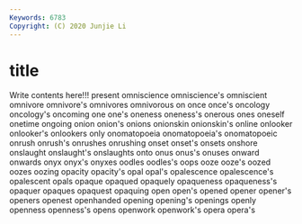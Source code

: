 ```yaml
---
Keywords: 6783
Copyright: (C) 2020 Junjie Li
---
```


# title

Write contents here!!!
present 
omniscience 
omniscience's 
omniscient 
omnivore 
omnivore's 
omnivores 
omnivorous
on 
once 
once's 
oncology 
oncology's 
oncoming 
one 
one's 
oneness 
oneness's
onerous 
ones 
oneself 
onetime 
ongoing 
onion 
onion's 
onions 
onionskin 
onionskin's
online 
onlooker 
onlooker's 
onlookers 
only 
onomatopoeia 
onomatopoeia's 
onomatopoeic 
onrush 
onrush's
onrushes 
onrushing 
onset 
onset's 
onsets 
onshore 
onslaught 
onslaught's 
onslaughts 
onto
onus 
onus's 
onuses 
onward 
onwards 
onyx 
onyx's 
onyxes 
oodles 
oodles's
oops 
ooze 
ooze's 
oozed 
oozes 
oozing 
opacity 
opacity's 
opal 
opal's
opalescence 
opalescence's 
opalescent 
opals 
opaque 
opaqued 
opaquely 
opaqueness 
opaqueness's 
opaquer
opaques 
opaquest 
opaquing 
open 
open's 
opened 
opener 
opener's 
openers 
openest
openhanded 
opening 
opening's 
openings 
openly 
openness 
openness's 
opens 
openwork 
openwork's
opera 
opera's 
